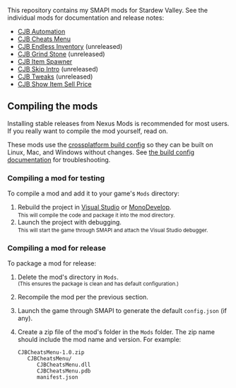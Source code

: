 This repository contains my SMAPI mods for Stardew Valley. See the individual mods for
documentation and release notes:

* [CJB Automation](CJBAutomation)
* [CJB Cheats Menu](CJBCheatsMenu)
* [CJB Endless Inventory](CJBEndlessInventory) (unreleased)
* [CJB Grind Stone](CJBGrindStone) (unreleased)
* [CJB Item Spawner](CJBItemSpawner)
* [CJB Skip Intro](CJBSkipIntro) (unreleased)
* [CJB Tweaks](CJBTweaks) (unreleased)
* [CJB Show Item Sell Price](StardewCJB)

## Compiling the mods
Installing stable releases from Nexus Mods is recommended for most users. If you really want to
compile the mod yourself, read on.

These mods use the [crossplatform build config](https://github.com/Pathoschild/Stardew.ModBuildConfig#readme)
so they can be built on Linux, Mac, and Windows without changes. See [the build config documentation](https://github.com/Pathoschild/Stardew.ModBuildConfig#readme)
for troubleshooting.

### Compiling a mod for testing
To compile a mod and add it to your game's `Mods` directory:

1. Rebuild the project in [Visual Studio](https://www.visualstudio.com/vs/community/) or [MonoDevelop](http://www.monodevelop.com/).  
   <small>This will compile the code and package it into the mod directory.</small>
2. Launch the project with debugging.  
   <small>This will start the game through SMAPI and attach the Visual Studio debugger.</small>

### Compiling a mod for release
To package a mod for release:

1. Delete the mod's directory in `Mods`.  
   <small>(This ensures the package is clean and has default configuration.)</small>
2. Recompile the mod per the previous section.
3. Launch the game through SMAPI to generate the default `config.json` (if any).
2. Create a zip file of the mod's folder in the `Mods` folder. The zip name should include the
   mod name and version. For example:

   ```
   CJBCheatsMenu-1.0.zip
      CJBCheatsMenu/
         CJBCheatsMenu.dll
         CJBCheatsMenu.pdb
         manifest.json
   ```
